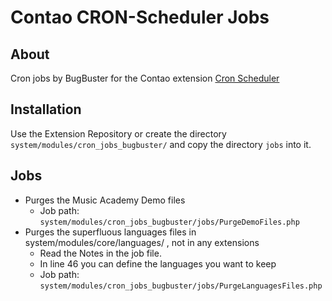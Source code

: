 # Contao CRON-Scheduler Jobs

## About

Cron jobs by BugBuster for the Contao extension [Cron Scheduler](https://github.com/BugBuster1701/contao-cron)

## Installation
Use the Extension Repository or create the directory ```system/modules/cron_jobs_bugbuster/``` and copy the directory ```jobs``` into it.  

## Jobs
* Purges the Music Academy Demo files
  * Job path: ```system/modules/cron_jobs_bugbuster/jobs/PurgeDemoFiles.php```
* Purges the superfluous languages files in system/modules/core/languages/ , not in any extensions
  * Read the Notes in the job file. 
  * In line 46 you can define the languages you want to keep
  * Job path: ```system/modules/cron_jobs_bugbuster/jobs/PurgeLanguagesFiles.php```

